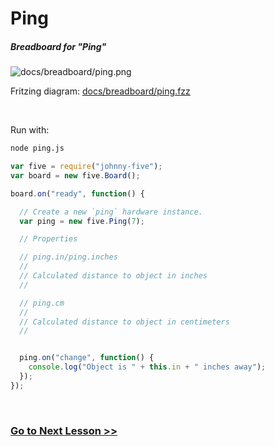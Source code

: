 <!--remove-start-->

# Ping

<!--remove-end-->






##### Breadboard for "Ping"



![docs/breadboard/ping.png](breadboard/ping.png)<br>

Fritzing diagram: [docs/breadboard/ping.fzz](breadboard/ping.fzz)

&nbsp;




Run with:
```bash
node ping.js
```


```javascript
var five = require("johnny-five");
var board = new five.Board();

board.on("ready", function() {

  // Create a new `ping` hardware instance.
  var ping = new five.Ping(7);

  // Properties

  // ping.in/ping.inches
  //
  // Calculated distance to object in inches
  //

  // ping.cm
  //
  // Calculated distance to object in centimeters
  //


  ping.on("change", function() {
    console.log("Object is " + this.in + " inches away");
  });
});

```




&nbsp;

### [Go to Next Lesson >>](../holiday_lights/)
